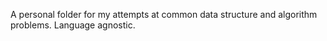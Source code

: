 A personal folder for my attempts at common data structure and algorithm problems. Language agnostic.
